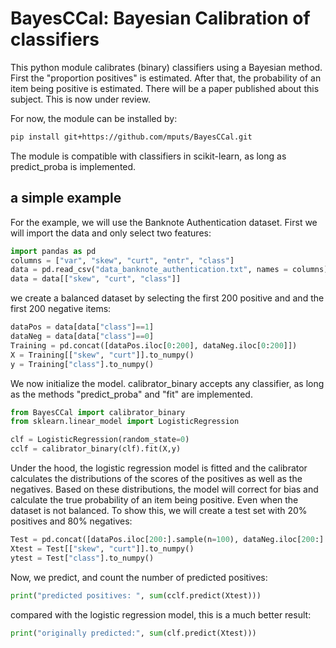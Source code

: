 # BayesCCal: Bayesian Calibration of classifiers

This python module calibrates (binary) classifiers using a Bayesian method. First the "proportion positives" is estimated. After that, the probability of an item being positive is estimated. There will be a paper published about this subject. This is now under review.

For now, the module can be installed by:
```bash
pip install git+https://github.com/mputs/BayesCCal.git
```

The module is compatible with classifiers in scikit-learn, as long as predict_proba is implemented.

## a simple example

For the example, we will use the Banknote Authentication dataset. First we will import the data and only select two features:
```python
import pandas as pd
columns = ["var", "skew", "curt", "entr", "class"]
data = pd.read_csv("data_banknote_authentication.txt", names = columns)
data = data[["skew", "curt", "class"]]
```
we create a balanced dataset by selecting the first 200 positive and and the first 200 negative items:

```python
dataPos = data[data["class"]==1]
dataNeg = data[data["class"]==0]
Training = pd.concat([dataPos.iloc[0:200], dataNeg.iloc[0:200]])
X = Training[["skew", "curt"]].to_numpy()
y = Training["class"].to_numpy()
```

We now initialize the model. calibrator_binary accepts any classifier, as long as the methods "predict_proba" and "fit" are implemented. 

```python
from BayesCCal import calibrator_binary
from sklearn.linear_model import LogisticRegression

clf = LogisticRegression(random_state=0)
cclf = calibrator_binary(clf).fit(X,y)
```

Under the hood, the logistic regression model is fitted and the calibrator calculates the distributions of the scores of the positives as well as the negatives. Based on these distributions, the model will correct for bias and calculate the true probability of an item being positive. Even when the dataset is not balanced. To show this, we will create a test set with 20% positives and 80% negatives:

```python
Test = pd.concat([dataPos.iloc[200:].sample(n=100), dataNeg.iloc[200:].sample(n=400)])
Xtest = Test[["skew", "curt"]].to_numpy()
ytest = Test["class"].to_numpy()
```

Now, we predict, and count the number of predicted positives:

```python
print("predicted positives: ", sum(cclf.predict(Xtest)))
```

compared with the logistic regression model, this is a much better result:
```python
print("originally predicted:", sum(clf.predict(Xtest)))

